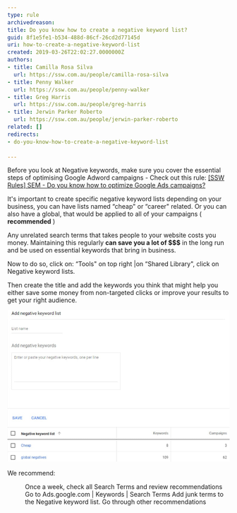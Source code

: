 ```yaml
---
type: rule
archivedreason: 
title: Do you know how to create a negative keyword list?
guid: 8f1e5fe1-b534-488d-86cf-26cd2d77145d
uri: how-to-create-a-negative-keyword-list
created: 2019-03-26T22:02:27.0000000Z
authors:
- title: Camilla Rosa Silva
  url: https://ssw.com.au/people/camilla-rosa-silva
- title: Penny Walker
  url: https://ssw.com.au/people/penny-walker
- title: Greg Harris
  url: https://ssw.com.au/people/greg-harris
- title: Jerwin Parker Roberto
  url: https://ssw.com.au/people/jerwin-parker-roberto
related: []
redirects:
- do-you-know-how-to-create-a-negative-keyword-list

---
```


Before you look at Negative keywords, make sure you cover the essential steps of optimising Google Adword campaigns - Check out this rule:
[\[SSW Rules\] SEM - Do you know how to optimize Google Ads campaigns?](/_layouts/15/FIXUPREDIRECT.ASPX?WebId=3dfc0e07-e23a-4cbb-aac2-e778b71166a2&TermSetId=07da3ddf-0924-4cd2-a6d4-a4809ae20160&TermId=5410d39d-233a-43f3-8c8a-99d8364d7ae2)

It's important to create specific negative keyword lists depending on your business, you can have lists named “cheap" or “career" related. Or you can also have a global, that would be applied to all of your campaigns ( **recommended** )

Any unrelated search terms that takes people to your website costs you money. Maintaining this regularly  **can save you a lot of $$$** in the long run and be used on essential keywords that bring in business.

Now to do so, click on: “Tools" on top right |on “Shared Library", click on Negative keyword lists.

<!--endintro-->

Then create the title and add the keywords you think that might help you either save some money from non-targeted clicks or improve your results to get your right audience.

![Figure: organize your negative keywords lists](google-ads-organize-negative-keywords.jpg)  

We recommend: 

<dd>Once a week, check all Search Terms and review recommendations 
</dd><dd>Go to Ads.google.com | Keywords | Search Terms
Add junk terms to the Negative keyword list.
Go through other recommendations 
</dd>
